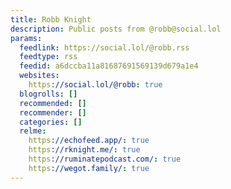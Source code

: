 ```yaml
---
title: Robb Knight
description: Public posts from @robb@social.lol
params:
  feedlink: https://social.lol/@robb.rss
  feedtype: rss
  feedid: a6dccba11a81687691569139d679a1e4
  websites:
    https://social.lol/@robb: true
  blogrolls: []
  recommended: []
  recommender: []
  categories: []
  relme:
    https://echofeed.app/: true
    https://rknight.me/: true
    https://ruminatepodcast.com/: true
    https://wegot.family/: true
---
```

